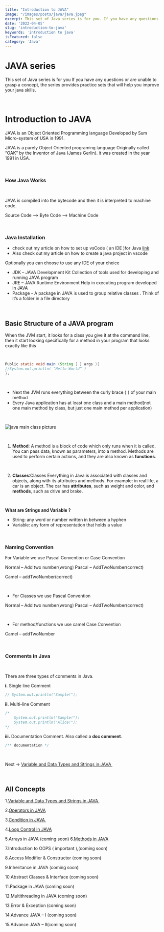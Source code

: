 ```yaml
---
title: "Introduction to JAVA"
image: "/images/posts/java/java.jpeg"
excerpt: This set of Java series is for you. If you have any questions or are unable to grasp a concept, the series provides practice sets that will help you improve your java skills.'
date: '2022-04-05'
slug: 'introduction-to-java'
keywords: 'introduction to java'
isFeatured: false
category: 'Java'
---
```


# JAVA series

This set of Java series is for you  If you have any questions or are unable to grasp a concept, the series provides practice sets that will help you improve your java skills.

&nbsp;





# Introduction to JAVA

JAVA is an Object Oriented Programming language Developed by Sum Micro-system of USA in 1991.

JAVA is a purely Object Oriented programing language Originally called  “OAK” by the Inventor of Java (James Gerlin). it was created in the year 1991 in USA.

&nbsp;

### How Java Works

&nbsp;

JAVA is compiled into the bytecode and then it is interpreted to machine code.

Source Code —> Byte Code —> Machine Code

&nbsp;

### Java Installation

- check out my article on how to set up vsCode ( an IDE )for Java [link](https://www.kingscod.com/blog/setting-up-vs-code-for-java-development)
- Also check out my article on how to create a java project in vscode

Optionally you can choose  to use any IDE of your choice 

- JDK – JAVA Development Kit
Collection of tools used for developing and running JAVA program
- JRE – JAVA Runtime Environment
Help in executing program developed in JAVA
- Package - A package in JAVA is used to group
relative classes . Think of it’s a folder
in a file directory

&nbsp;

## Basic Structure of a JAVA program

 When the JVM start, it looks for a class you give it at the command line, then it start looking  specifically for a method in your program that looks exactly like this 

 &nbsp;

```java
Public static void main (String [ ] args ){ 
//System.out.println( “Hello World” )
};
```
&nbsp;

- Next the JVM runs everything between the curly brace { } of your main method
- Every Java application has at least one class and a main method(not one main method by class, but  just one main method per application)

&nbsp;

![java main class picture](https://res.cloudinary.com/react-webpractice/image/upload/v1649423388/javaPic_wsqggk.png)

&nbsp;

1. **Method**: A method is a block of code which only runs when it is called. You can pass data, known as parameters, into a method. Methods are used to perform certain actions, and they are also known as **functions**. 

&nbsp;

2. **Classes**:Classes Everything in Java is associated with classes and objects, along with its attributes and methods. For example: in real life, a car is an object. The car has **attributes**, such as weight and color, and **methods**, such as drive and brake.

&nbsp;

**What are Strings and Variable ?**

- String: any word or number written in between a hyphen
- Variable: any form of representation that holds a value

&nbsp;

### Naming Convention

For Variable we use Pascal Convention or Case Convention

Normal – Add two number(wrong)
Pascal – AddTwoNumber(correct)

Camel – addTwoNumber(correct)

&nbsp;

- For Classes we use Pascal Convention

Normal – Add two number(wrong)
Pascal – AddTwoNumber(correct)

&nbsp;

- For method/functions we use camel Case Convention

Camel – addTwoNumber

&nbsp;

### **Comments in Java**

&nbsp;

There are three types of comments in Java.

**i.** Single line Comment

```java
// System.out.println("Sample!");
```

**ii.** Multi-line Comment

```java
/*
    System.out.println("Sample!");
    System.out.println("Alice!");
*/
```

**iii.** Documentation Comment. Also called a **doc comment**.

```java
/** documentation */
```

&nbsp;

Next → [Variable and Data Types and Strings in JAVA ](https://www.kingscod.com/blog/variable-and-data-type-in-java)

&nbsp;

## All Concepts 

1.[Variable and Data Types and Strings in JAVA ](https://www.kingscod.com/blog/variable-and-data-type-in-java)

2.[Operators in JAVA](https://www.kingscod.com/blog/operator-in-java)

3.[Condition in JAVA ](https://www.kingscod.com/blog/conditional-statement-in-Java)

4.[Loop Control in JAVA](https://www.kingscod.com/blog/loops-in-Java) 

5.Arrays in JAVA (coming soon)
6.[Methods in JAVA](https://www.kingscod.com/blog/how-to-create-a-method-in-java)

7.Introduction to OOPS ( important ),(coming soon)

8.Access Modifier & Constructor (coming soon)

9.Inheritance in JAVA (coming soon)

10.Abstract Classes & Interface (coming soon)

11.Package in JAVA (coming soon)

12.Multithreading in JAVA (coming soon)

13.Error & Exception (coming soon)

14.Advance JAVA – I (coming soon)

15.Advance JAVA – II(coming soon)

